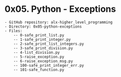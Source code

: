 # 0x05. Python - Exceptions

    - GitHub repository: alx-higher_level_programming
    - Directory: 0x05-python-exceptions
    - Files:
        -- 0-safe_print_list.py
        -- 1-safe_print_integer.py
        -- 2-safe_print_list_integers.py
        -- 3-safe_print_division.py
        -- 4-list_division.py
        -- 5-raise_exception.py
        -- 6-raise_exception_msg.py
        -- 100-safe_print_integer_err.py
        -- 101-safe_function.py
